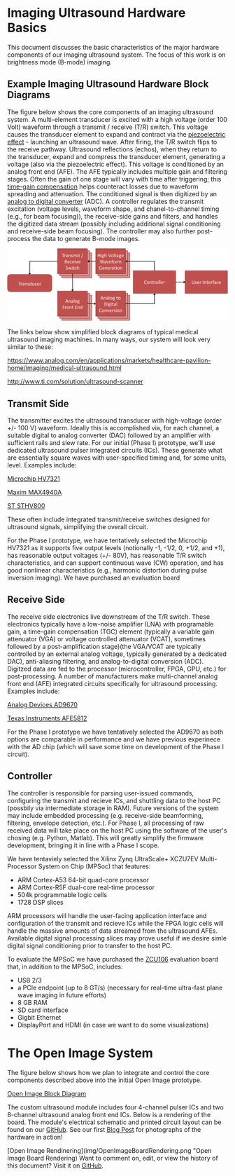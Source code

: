 # Imaging Ultrasound Hardware Basics
This document discusses the basic characteristics of the major hardware components of our imaging ultrasound system. The focus of this work is on brightness mode (B-mode) imaging. 

## Example Imaging Ultrasound Hardware Block Diagrams

The figure below shows the core components of an imaging ultrasound system. A multi-element transducer is excited with a high voltage (order 100 Volt) waveform through a transmit / receive (T/R) switch. This voltage causes the transducer element to expand and contract via the [piezoelectric effect](https://en.wikipedia.org/wiki/Piezoelectricity) - launching an ultrasound wave. After firing, the T/R switch flips to the receive pathway. Ultrasound reflections (echos), when they return to the transducer, expand and compress the transducer element, generating a voltage (also via the piezoelectric effect). This voltage is conditioned by an analog front end (AFE). The AFE typically includes multiple gain and filtering stages. Often the gain of one stage will vary with time after triggering; this [time-gain compensation](https://en.wikipedia.org/wiki/Time_gain_compensation) helps counteract losses due to waveform spreading and attenuation. The conditioned signal is then digitized by an [analog to digital converter](https://en.wikipedia.org/wiki/Analog-to-digital_converter) (ADC). A controller regulates the transmit excitation (voltage levels, waveform shape, and chanel-to-channel timing (e.g., for beam focusing)), the receive-side gains and filters, and handles the digitized data stream (possibly including additional signal conditioning and receive-side beam focusing). The controller may also further post-process the data to generate B-mode images. 

![alt text](img/UltrasoundImagingBlockDiagram.png "Simplified Ultrasound Imaging System Block Diagram")

The links below show simplified block diagrams of typical medical ultrasound imaging machines. In many ways, our system will look very similar to these:

https://www.analog.com/en/applications/markets/healthcare-pavilion-home/imaging/medical-ultrasound.html

http://www.ti.com/solution/ultrasound-scanner

## Transmit Side
The transmitter excites the ultrasound transducer with high-voltage (order +/- 100 V) waveform. Ideally this is accomplished via, for each channel, a suitable digital to analog converter (DAC) followed by an amplifier with sufficient rails and slew rate. For our initial (Phase I) prototype, we'll use dedicated ultrasound pulser integrated circuits (ICs). These generate what are essentially square waves with user-specified timing and, for some units, level. Examples include:

[Microchip HV7321](http://ww1.microchip.com/downloads/en/DeviceDoc/20005639A.pdf)

[Maxim MAX4940A](https://datasheets.maximintegrated.com/en/ds/MAX4940-MAX4940A.pdf)

[ST STHV800](https://www.st.com/resource/en/data_brief/sthv800.pdf)

These often include integrated transmit/receive switches designed for ultrasound signals, simplifying the overall circuit.

For the Phase I prototype, we have tentatively selected the Microchip HV7321 as it supports five output levels (notionally -1, -1/2, 0, +1/2, and +1), has reasonable output voltages (+/- 80V), has reasonable T/R switch characteristics, and can support continuous wave (CW) operation, and has good nonlinear characteristics (e.g., harmonic distortion during pulse inversion imaging). We have purchased an evaluation board 

## Receive Side

The receive side electronics live downstream of the T/R switch. These electronics typically have a low-noise amplifier (LNA) with programable gain, a time-gain compensation (TGC) element (typically a variable gain attenuator (VGA) or voltage controlled attenuator (VCAT), sometimes followed by a post-amplification stage)(the VGA/VCAT are typically controlled by an external analog voltage, typically generated by a dedicated DAC), anti-aliasing filtering, and analog-to-digital conversion (ADC).  Digitzed data are fed to the processor (microcontroller, FPGA, GPU, etc.) for post-processing. A number of manufacturers make multi-channel analog front end (AFE) integrated circuits specifically for ultrasound processing. Examples include:

[Analog Devices AD9670](https://www.analog.com/media/en/technical-documentation/data-sheets/AD9670.pdf)

[Texas Instruments AFE5812](http://www.ti.com/lit/ds/symlink/afe5812.pdf)

For the Phase I prototype we have tentatively selected the AD9670 as both options are comparable in performance and we have previous experinece with the AD chip (which will save some time on development of the Phase I circuit).

## Controller

The controller is responsible for parsing user-issued commands, configuring the transmit and recieve ICs, and shuttling data to the host PC (possbily via intermediate storage in RAM). Future versions of the system may include embedded processing (e.g. receive-side beamforming, filtering, envelope detection, etc.). For Phase I, all processing of raw received data will take place on the host PC using the software of the user's chosing (e.g. Python, Matlab).  This will greatly simplify the firmware development, bringing it in line with a Phase I scope.

We have tentaviely selected the Xilinx Zynq UltraScale+ XCZU7EV Multi-Processor System on Chip (MPSoc) that features:
+ ARM Cortex-A53 64-bit quad-core processor
+ ARM Cortex-R5F dual-core real-time processor
+ 504k programmable logic cells
+ 1728 DSP slices

ARM processors will handle the user-facing application interface and configuration of the transmit and recieve ICs while the FPGA logic cells will handle the massive amounts of data streamed from the ultrasound AFEs. Available digital signal processing slices may prove useful if we desire simle digital signal conditioning prior to transfer to the host PC.  

To evaluate the MPSoC we have purchased the [ZCU106](https://www.xilinx.com/products/boards-and-kits/zcu106.html) evaluation board that, in addition to the MPSoC, includes:
- USB 2/3
- a PCIe endpoint (up to 8 GT/s) (necessary for real-time ultra-fast plane wave imaging in future efforts)
- 8 GB RAM
- SD card interface
- Gigbit Ethernet
- DisplayPort and HDMI (in case we want to do some visualizations)

# The Open Image System

The figure below shows how we plan to integrate and control the core components described above into the initial Open Image prototype. 

[Open Image Block Diagram](img/OpenImageBlockDiagram.png "Open Image Block Diagram")

The custom ultrasound module includes four 4-channel pulser ICs and two 8-channel ultrasound analog front end ICs. Below is a rendering of the board.  The module's electrical schematic and printed circuit layout can be found on our [GitHub](https://github.com/open-ultrasound/open-imager/tree/master/Hardware).  See our first [Blog Post](https://www.open-image.org/2020/10/01/its-alive.html) for photographs of the hardware in action!

[Open Image Rendinering](img/OpenImageBoardRendering.png "Open Image Board Rendering)
Want to comment on, edit, or view the history of this document? Visit it on [GitHub](https://github.com/open-ultrasound/open-ultrasound.github.io/edit/master/hardwareIntro.md).
